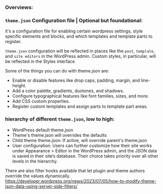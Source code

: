### Overviews:

### `theme.json` Configuration file | Optional but foundational:
it's a configuration file for enabling certain wordpress settings, style specific elements and blocks, and which templates and template parts to register.

`theme.json` configuration will be reflected in places like the `post`, `template`, and `site editors` in the WordPress admin. Custom styles, in particular, will be reflected in the Styles interface

Some of the things you can do with theme.json are:

- Enable or disable features like drop caps, padding, margin, and line-height.
- Add a color palette, gradients, duotones, and shadows.
- Configure typographical features like font families, sizes, and more.
- Add CSS custom properties.
- Register custom templates and assign parts to template part areas.

### hierarchy of different `theme.json`, low to high:
- WordPress default theme.json
- Theme's theme.json will overrides the defaults
- Child theme theme.json: If active, will override parent's theme.json
- User configuration: Users can further customize how their site works under Appearance > Editor in the WordPress admin, and the JSON data is saved in their site’s database. Their choice takes priority over all other levels in the hierarchy.

There are also filter hooks available that let plugin and theme authors override the values dynamically. https://developer.wordpress.org/news/2023/07/05/how-to-modify-theme-json-data-using-server-side-filters/